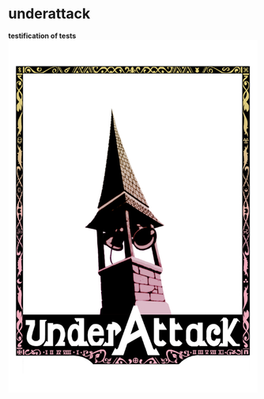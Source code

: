 # underattack
<b>testification of tests</b>
<img src="UnderAttackLogo.png" style="width:416;height:588;">

